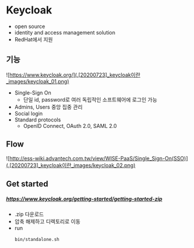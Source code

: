 # Keycloak
- open source 
- identity and access management solution
- RedHat에서 지원

## 기능
![https://www.keycloak.org/](.[20200723]_keycloak이란_images/keycloak_01.png)
- Single-Sign On
  - 단일 id, password로 여러 독립적인 소프트웨어에 로그인 가능
- Admins, Users 중앙 집중 관리
- Social login
- Standard protocols
   - OpenID Connect, OAuth 2.0, SAML 2.0

## Flow
![http://ess-wiki.advantech.com.tw/view/WISE-PaaS/Single_Sign-On(SSO)](.[20200723]_keycloak이란_images/keycloak_02.png)

## Get started
##### https://www.keycloak.org/getting-started/getting-started-zip
- .zip 다운로드
- 압축 해제하고 디렉토리로 이동
- run
    ```bash
    bin/standalone.sh
    ```
